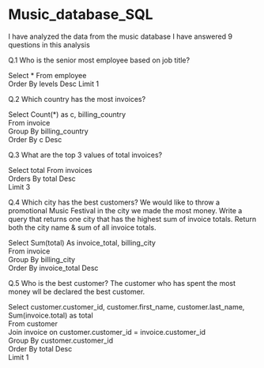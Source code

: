 # Music_database_SQL
I have analyzed the data from the music database
I have answered 9 questions in this analysis

Q.1 Who is the senior most employee based on job title?

Select * From employee <br>
Order By levels Desc Limit 1

Q.2 Which country has the most invoices?

Select Count(*) as c, billing_country <br>
From invoice <br>
Group By billing_country <br>
Order By c Desc 

Q.3 What are the top 3 values of total invoices?

Select total From invoices <br>
Orders By total Desc <br>
Limit 3

Q.4 Which city has the best customers? We would like to throw a promotional Music Festival in the city we made the most money. Write a query that returns one city that has the highest sum of invoice totals. Return both the city name & sum of all invoice totals.

Select Sum(total) As invoice_total, billing_city <br>
From invoice <br>
Group By billing_city <br>
Order By invoice_total Desc 

Q.5 Who is the best customer? The customer who has spent the most money wll be declared the best customer.

Select customer.customer_id, customer.first_name, customer.last_name, <br>
Sum(invoice.total) as total <br>
From customer <br>
Join invoice on customer.customer_id = invoice.customer_id <br>
Group By customer.customer_id <br>
Order By total Desc <br>
Limit 1 
